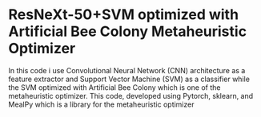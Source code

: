 # ResNeXt-50+SVM optimized with Artificial Bee Colony Metaheuristic Optimizer
In this code i use Convolutional Neural Network (CNN) architecture as a feature extractor and Support Vector Machine (SVM) as a classifier while the SVM optimized with Artificial Bee Colony which is one of the metaheuristic optimizer. This code, developed using Pytorch, sklearn, and MealPy which is a library for the metaheuristic optimizer
